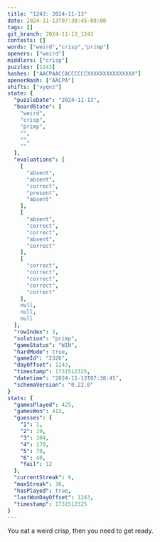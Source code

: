 ```yaml
---
title: "1243: 2024-11-13"
date: 2024-11-13T07:38:45-08:00
tags: []
git_branch: 2024-11-13_1243
contests: []
words: ["weird","crisp","primp"]
openers: ["weird"]
middlers: ["crisp"]
puzzles: [1243]
hashes: ["AACPAACCACCCCCCXXXXXXXXXXXXXXX"]
openerHash: ["AACPA"]
shifts: ["vyqvz"]
state: {
  "puzzleDate": "2024-11-13",
  "boardState": [
    "weird",
    "crisp",
    "primp",
    "",
    "",
    ""
  ],
  "evaluations": [
    [
      "absent",
      "absent",
      "correct",
      "present",
      "absent"
    ],
    [
      "absent",
      "correct",
      "correct",
      "absent",
      "correct"
    ],
    [
      "correct",
      "correct",
      "correct",
      "correct",
      "correct"
    ],
    null,
    null,
    null
  ],
  "rowIndex": 3,
  "solution": "primp",
  "gameStatus": "WIN",
  "hardMode": true,
  "gameId": "2326",
  "dayOffset": 1243,
  "timestamp": 1731512325,
  "datetime": "2024-11-13T07:38:45",
  "schemaVersion": "0.22.0"
}
stats: {
  "gamesPlayed": 425,
  "gamesWon": 413,
  "guesses": {
    "1": 1,
    "2": 19,
    "3": 104,
    "4": 170,
    "5": 79,
    "6": 40,
    "fail": 12
  },
  "currentStreak": 9,
  "maxStreak": 36,
  "hasPlayed": true,
  "lastWonDayOffset": 1243,
  "timestamp": 1731512325
}
---
```

<!-- more -->
You eat a weird crisp, then you need to get ready.
